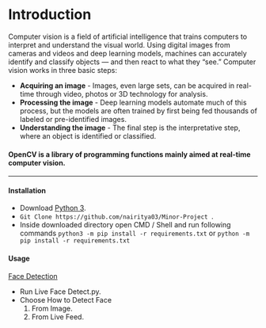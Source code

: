 # Introduction  
Computer vision is a field of artificial intelligence that trains computers to interpret and understand the visual world. Using digital images from cameras and videos and deep learning models, machines can accurately identify and classify objects — and then react to what they “see.” 
Computer vision works in three basic steps:
- **Acquiring an image** -  Images, even large sets, can be acquired in real-time through video, photos or 3D technology for analysis.
- **Processing the image** - Deep learning models automate much of this process, but the models are often trained by first being fed thousands of labeled or pre-identified images.
- **Understanding the image** - The final step is the interpretative step, where an object is identified or classified.

#### OpenCV is a library of programming functions mainly aimed at real-time computer vision.
-----------------------------------
#### Installation

- Download [Python 3](https://python.org/download/).
- ``` Git Clone https://github.com/nairitya03/Minor-Project  ```. 
- Inside downloaded directory open CMD / Shell and run following commands ``` python3 -m pip install -r requirements.txt ``` or ``` python -m pip install -r requirements.txt ```

#### Usage 
[Face Detection](https://github.com/nairitya03/Major_Project/tree/main/Face%20Detection) 
- Run Live Face Detect.py.
- Choose How to Detect Face 	
	1. From Image. 
	2. From Live Feed.
